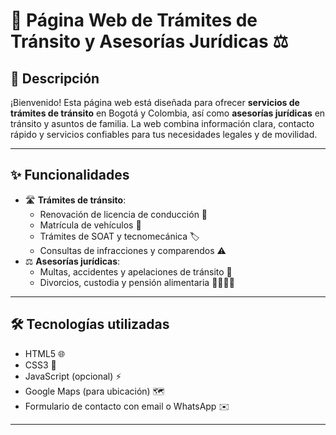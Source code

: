 # 🚦 Página Web de Trámites de Tránsito y Asesorías Jurídicas ⚖️

## 📖 Descripción
¡Bienvenido! Esta página web está diseñada para ofrecer **servicios de trámites de tránsito** en Bogotá y Colombia, así como **asesorías jurídicas** en tránsito y asuntos de familia. La web combina información clara, contacto rápido y servicios confiables para tus necesidades legales y de movilidad.

---

## ✨ Funcionalidades
- 🛣️ **Trámites de tránsito**:
  - Renovación de licencia de conducción 📝
  - Matrícula de vehículos 🚗
  - Trámites de SOAT y tecnomecánica 🏷️
  - Consultas de infracciones y comparendos ⚠️
- ⚖️ **Asesorías jurídicas**:
  - Multas, accidentes y apelaciones de tránsito 🚦
  - Divorcios, custodia y pensión alimentaria 👨‍👩‍👧‍👦


---

## 🛠 Tecnologías utilizadas
- HTML5 🌐
- CSS3 🎨
- JavaScript (opcional) ⚡
- Google Maps (para ubicación) 🗺️
- Formulario de contacto con email o WhatsApp ✉️

---
